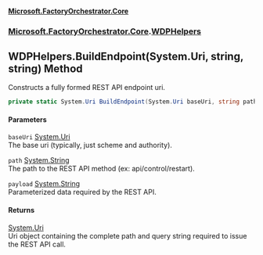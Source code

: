#### [Microsoft.FactoryOrchestrator.Core](./Microsoft-FactoryOrchestrator-Core.md 'Microsoft.FactoryOrchestrator.Core')
### [Microsoft.FactoryOrchestrator.Core](./Microsoft-FactoryOrchestrator-Core.md 'Microsoft.FactoryOrchestrator.Core').[WDPHelpers](./Microsoft-FactoryOrchestrator-Core-WDPHelpers.md 'Microsoft.FactoryOrchestrator.Core.WDPHelpers')
## WDPHelpers.BuildEndpoint(System.Uri, string, string) Method
Constructs a fully formed REST API endpoint uri.  
```csharp
private static System.Uri BuildEndpoint(System.Uri baseUri, string path, string payload=null);
```
#### Parameters
<a name='Microsoft-FactoryOrchestrator-Core-WDPHelpers-BuildEndpoint(System-Uri_string_string)-baseUri'></a>
`baseUri` [System.Uri](https://docs.microsoft.com/en-us/dotnet/api/System.Uri 'System.Uri')  
The base uri (typically, just scheme and authority).  
  
<a name='Microsoft-FactoryOrchestrator-Core-WDPHelpers-BuildEndpoint(System-Uri_string_string)-path'></a>
`path` [System.String](https://docs.microsoft.com/en-us/dotnet/api/System.String 'System.String')  
The path to the REST API method (ex: api/control/restart).  
  
<a name='Microsoft-FactoryOrchestrator-Core-WDPHelpers-BuildEndpoint(System-Uri_string_string)-payload'></a>
`payload` [System.String](https://docs.microsoft.com/en-us/dotnet/api/System.String 'System.String')  
Parameterized data required by the REST API.  
  
#### Returns
[System.Uri](https://docs.microsoft.com/en-us/dotnet/api/System.Uri 'System.Uri')  
Uri object containing the complete path and query string required to issue the REST API call.  
